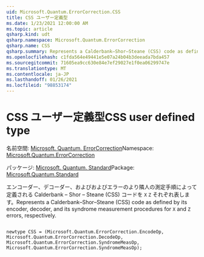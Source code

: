 ```yaml
---
uid: Microsoft.Quantum.ErrorCorrection.CSS
title: CSS ユーザー定義型
ms.date: 1/23/2021 12:00:00 AM
ms.topic: article
qsharp.kind: udt
qsharp.namespace: Microsoft.Quantum.ErrorCorrection
qsharp.name: CSS
qsharp.summary: Represents a Calderbank–Shor–Steane (CSS) code as defined by its encoder, decoder, and its syndrome measurement procedures for `X` and `Z` errors, respectively.
ms.openlocfilehash: c1fda564e49441e5e07a24b04b3deeada7bda457
ms.sourcegitcommit: 71605ea9cc630e84e7ef29027e1f0ea06299747e
ms.translationtype: MT
ms.contentlocale: ja-JP
ms.lasthandoff: 01/26/2021
ms.locfileid: "98853174"
---
```

# <a name="css-user-defined-type"></a><span data-ttu-id="6721f-102">CSS ユーザー定義型</span><span class="sxs-lookup"><span data-stu-id="6721f-102">CSS user defined type</span></span>

<span data-ttu-id="6721f-103">名前空間: [Microsoft. Quantum. ErrorCorrection](xref:Microsoft.Quantum.ErrorCorrection)</span><span class="sxs-lookup"><span data-stu-id="6721f-103">Namespace: [Microsoft.Quantum.ErrorCorrection](xref:Microsoft.Quantum.ErrorCorrection)</span></span>

<span data-ttu-id="6721f-104">パッケージ: [Microsoft. Quantum. Standard](https://nuget.org/packages/Microsoft.Quantum.Standard)</span><span class="sxs-lookup"><span data-stu-id="6721f-104">Package: [Microsoft.Quantum.Standard](https://nuget.org/packages/Microsoft.Quantum.Standard)</span></span>


<span data-ttu-id="6721f-105">エンコーダー、デコーダー、およびおよびエラーのより隣人の測定手順によって定義される Calderbank – Shor – Steane (CSS) コードを `X` `Z` それぞれ表します。</span><span class="sxs-lookup"><span data-stu-id="6721f-105">Represents a Calderbank–Shor–Steane (CSS) code as defined by its encoder, decoder, and its syndrome measurement procedures for `X` and `Z` errors, respectively.</span></span>

```qsharp

newtype CSS = (Microsoft.Quantum.ErrorCorrection.EncodeOp, Microsoft.Quantum.ErrorCorrection.DecodeOp, Microsoft.Quantum.ErrorCorrection.SyndromeMeasOp, Microsoft.Quantum.ErrorCorrection.SyndromeMeasOp);
```

